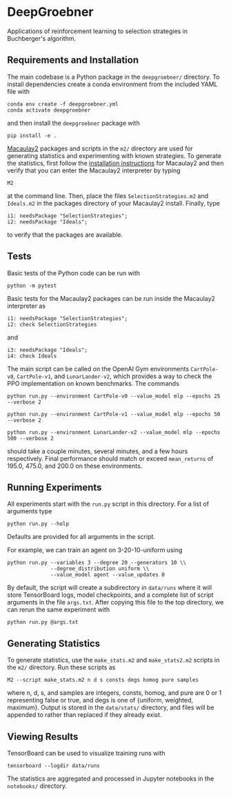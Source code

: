 # DeepGroebner

Applications of reinforcement learning to selection strategies
in Buchberger's algorithm.

## Requirements and Installation

The main codebase is a Python package in the `deepgroebner/` directory. To
install dependencies create a conda environment from the included YAML file
with

    conda env create -f deepgroebner.yml
    conda activate deepgroebner

and then install the `deepgroebner` package with

    pip install -e .

[Macaulay2](http://www2.macaulay2.com/Macaulay2/) packages and scripts in the
`m2/` directory are used for generating statistics and experimenting with known
strategies. To generate the statistics, first follow the [installation
instructions](http://www2.macaulay2.com/Macaulay2/Downloads/) for Macaulay2 and
then verify that you can enter the Macaulay2 interpreter by typing

    M2

at the command line. Then, place the files `SelectionStrategies.m2` and
`Ideals.m2` in the packages directory of your Macaulay2 install. Finally, type

    i1: needsPackage "SelectionStrategies";
    i2: needsPackage "Ideals";
    
to verify that the packages are available.
    
## Tests

Basic tests of the Python code can be run with

    python -m pytest
    
Basic tests for the Macaulay2 packages can be run inside the Macaulay2
interpreter as

    i1: needsPackage "SelectionStrategies";
    i2: check SelectionStrategies

and

    i3: needsPackage "Ideals";
    i4: check Ideals

The main script can be called on the OpenAI Gym environments `CartPole-v0`,
`CartPole-v1`, and `LunarLander-v2`, which provides a way to check the PPO
implementation on known benchmarks. The commands

    python run.py --environment CartPole-v0 --value_model mlp --epochs 25 --verbose 2

    python run.py --environment CartPole-v1 --value_model mlp --epochs 50 --verbose 2

    python run.py --environment LunarLander-v2 --value_model mlp --epochs 500 --verbose 2
    
should take a couple minutes, several minutes, and a few hours respectively.
Final performance should match or exceed `mean_returns` of 195.0, 475.0, and
200.0 on these environments.

## Running Experiments

All experiments start with the `run.py` script in this directory. For a list of
arguments type
    
    python run.py --help

Defaults are provided for all arguments in the script.

For example, we can train an agent on 3-20-10-uniform using

    python run.py --variables 3 --degree 20 --generators 10 \\
                  --degree_distribution uniform \\
                  --value_model agent --value_updates 0

By default, the script will create a subdirectory in `data/runs` where it will
store TensorBoard logs, model checkpoints, and a complete list of script
arguments in the file `args.txt`. After copying this file to the top
directory, we can rerun the same experiment with

    python run.py @args.txt

## Generating Statistics

To generate statistics, use the `make_stats.m2` and `make_stats2.m2` scripts in
the `m2/` directory.  Run these scripts as

    M2 --script make_stats.m2 n d s consts degs homog pure samples

where n, d, s, and samples are integers, consts, homog, and pure are 0 or 1
representing false or true, and degs is one of {uniform, weighted, maximum}.
Output is stored in the `data/stats/` directory, and files will be appended to
rather than replaced if they already exist.

## Viewing Results
TensorBoard can be used to visualize training runs with

    tensorboard --logdir data/runs

The statistics are aggregated and processed in Jupyter notebooks in the
`notebooks/` directory.
